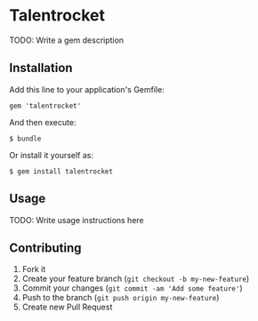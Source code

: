 # Talentrocket

TODO: Write a gem description

## Installation

Add this line to your application's Gemfile:

    gem 'talentrocket'

And then execute:

    $ bundle

Or install it yourself as:

    $ gem install talentrocket

## Usage

TODO: Write usage instructions here

## Contributing

1. Fork it
2. Create your feature branch (`git checkout -b my-new-feature`)
3. Commit your changes (`git commit -am 'Add some feature'`)
4. Push to the branch (`git push origin my-new-feature`)
5. Create new Pull Request
